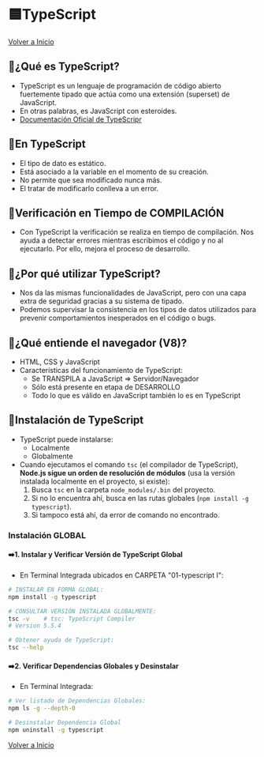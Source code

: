 # 🟦TypeScript

[Volver a Inicio](../../README.md)

## 🎯¿Qué es TypeScript?

- TypeScript es un lenguaje de programación de código abierto fuertemente tipado que actúa como una extensión (superset) de JavaScript.
- En otras palabras, es JavaScript con esteroides.
- [Documentación Oficial de TypeScripr](https://www.typescriptlang.org/)

## 🎯En TypeScript

- El tipo de dato es estático.
- Está asociado a la variable en el momento de su creación.
- No permite que sea modificado nunca más.
- El tratar de modificarlo conlleva a un error.

## 🎯Verificación en Tiempo de COMPILACIÓN

- Con TypeScript la verificación se realiza en tiempo de compilación. Nos ayuda a detectar errores mientras escribimos el código y no al ejecutarlo. Por ello, mejora el proceso de desarrollo.

## 🎯¿Por qué utilizar TypeScript?

- Nos da las mismas funcionalidades de JavaScript, pero con una capa extra de seguridad gracias a su sistema de tipado.
- Podemos supervisar la consistencia en los tipos de datos utilizados para prevenir comportamientos inesperados en el código o bugs.

## 🎯¿Qué entiende el navegador (V8)?

- HTML, CSS y JavaScript
- Características del funcionamiento de TypeScript:
  - Se TRANSPILA a JavaScript => Servidor/Navegador
  - Sólo está presente en etapa de DESARROLLO
  - Todo lo que es válido en JavaScript también lo es en TypeScript

## 🎯Instalación de TypeScript

- TypeScript puede instalarse:
  - Localmente
  - Globalmente
- Cuando ejecutamos el comando `tsc` (el compilador de TypeScript), **Node.js sigue un orden de resolución de módulos** (usa la versión instalada localmente en el proyecto, si existe):
  1.  Busca `tsc` en la carpeta `node_modules/.bin` del proyecto.
  2.  Si no lo encuentra ahí, busca en las rutas globales (`npm install -g typescript`).
  3.  Si tampoco está ahí, da error de comando no encontrado.

### Instalación GLOBAL

#### ➡️1. Instalar y Verificar Versión de TypeScript Global

- En Terminal Integrada ubicados en CARPETA "01-typescript I":

```bash
# INSTALAR EN FORMA GLOBAL:
npm install -g typescript

# CONSULTAR VERSIÓN INSTALADA GLOBALMENTE:
tsc -v    # tsc: TypeScript Compiler
# Version 5.5.4

# Obtener ayuda de TypeScript:
tsc --help
```

#### ➡️2. Verificar Dependencias Globales y Desinstalar

- En Terminal Integrada:

```bash
# Ver listado de Dependencias Globales:
npm ls -g --depth-0

# Desinstalar Dependencia Global
npm uninstall -g typescript
```

[Volver a Inicio](../../README.md)